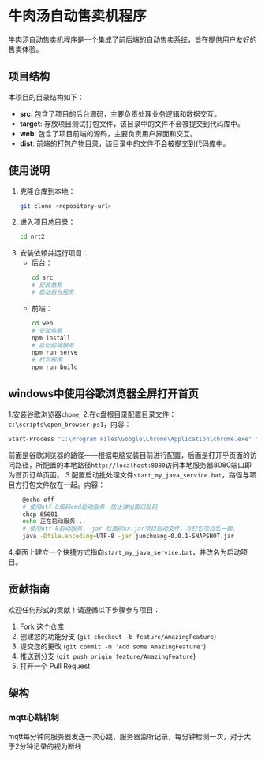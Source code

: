 # 牛肉汤自动售卖机程序

牛肉汤自动售卖机程序是一个集成了前后端的自动售卖系统，旨在提供用户友好的售卖体验。

## 项目结构

本项目的目录结构如下：


- **src**: 包含了项目的后台源码，主要负责处理业务逻辑和数据交互。
- **target**: 存放项目测试打包文件，该目录中的文件不会被提交到代码库中。
- **web**: 包含了项目前端的源码，主要负责用户界面和交互。
- **dist**: 前端的打包产物目录，该目录中的文件不会被提交到代码库中。

## 使用说明

1. 克隆仓库到本地：
    ```bash
    git clone <repository-url>
    ```
2. 进入项目总目录：
    ```bash
    cd nrt2
    ```
3. 安装依赖并运行项目：
    - 后台：
        ```bash
        cd src
        # 安装依赖
        # 启动后台服务
        ```
    - 前端：
        ```bash
        cd web
        # 安装依赖
        npm install 
        # 启动前端服务
        npm run serve
        # 打包程序
        npm run build
        ```



## windows中使用谷歌浏览器全屏打开首页

1.安装谷歌浏览器`chome`;
2.在c盘根目录配置目录文件：`c:\scripts\open_browser.ps1`，内容：
```bash
Start-Process "C:\Program Files\Google\Chrome\Application\chrome.exe" "--start-fullscreen http://localhost:8080"
```
前面是谷歌浏览器的路径——根据电脑安装目前进行配置，后面是打开乎页面的访问路径，所配置的本地路径`http://localhost:8080`访问本地服务器8080端口即为首页订单页面。
3.配置启动批处理文件`start_my_java_service.bat`，路径与项目方打包文件放在一起。内容：
```bash
    @echo off
    # 使用utf-8编码cmd启动服务，防止弹出窗口乱码
    chcp 65001
    echo 正在启动服务...
    # 使用utf-8启动服务，-jar 后面的xx.jar项目启动文件，与打包项目名一致。
    java -Dfile.encoding=UTF-8 -jar junchuang-0.0.1-SNAPSHOT.jar
```
4.桌面上建立一个快捷方式指向`start_my_java_service.bat`，并改名为启动项目。


## 贡献指南

欢迎任何形式的贡献！请遵循以下步骤参与项目：

1. Fork 这个仓库
2. 创建您的功能分支 (`git checkout -b feature/AmazingFeature`)
3. 提交您的更改 (`git commit -m 'Add some AmazingFeature'`)
4. 推送到分支 (`git push origin feature/AmazingFeature`)
5. 打开一个 Pull Request

## 架构

### mqtt心跳机制
mqtt每分钟向服务器发送一次心跳，服务器监听记录，每分钟检测一次，对于大于2分钟记录的视为断线
